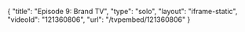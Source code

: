 {
    "title": "Episode 9: Brand TV",
    "type": "solo",
    "layout": "iframe-static",
    "videoId": "121360806",
    "url": "\/tvpembed\/121360806"
}
